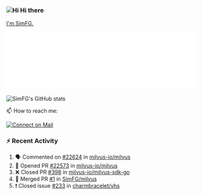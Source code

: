 ### <img src='https://qpluspicture.oss-cn-beijing.aliyuncs.com/6LjjQA/Hi.gif' alt='Hi' width="24"/> Hi there

[I'm SimFG.](https://simfg.github.io/)

![Metrics 👋](/metrics.plugin.followup.user.svg)

![SimFG's GitHub stats](https://github-readme-stats.vercel.app/api?username=SimFG&show_icons=true&theme=radical&count_private=true)

📫 How to reach me:

[![Connect on Mail](https://img.shields.io/badge/Ask%20me-anything-1abc9c.svg)](mailto:1142838399@qq.com)

### :zap: Recent Activity

<!--START_SECTION:activity-->
1. 🗣 Commented on [#22624](https://github.com/milvus-io/milvus/issues/22624) in [milvus-io/milvus](https://github.com/milvus-io/milvus)
2. 💪 Opened PR [#22573](https://github.com/milvus-io/milvus/pull/22573) in [milvus-io/milvus](https://github.com/milvus-io/milvus)
3. ❌ Closed PR [#398](https://github.com/milvus-io/milvus-sdk-go/pull/398) in [milvus-io/milvus-sdk-go](https://github.com/milvus-io/milvus-sdk-go)
4. 🎉 Merged PR [#1](https://github.com/SimFG/milvus/pull/1) in [SimFG/milvus](https://github.com/SimFG/milvus)
5. ❗️ Closed issue [#233](https://github.com/charmbracelet/vhs/issues/233) in [charmbracelet/vhs](https://github.com/charmbracelet/vhs)
<!--END_SECTION:activity-->

